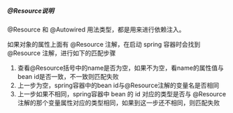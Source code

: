 ##### @Resource说明

@Resource 和 @Autowired 用法类型，都是用来进行依赖注入。

如果对象的属性上面有 @Resource 注解，在启动 spring 容器时会找到 @Resource 注解，进行如下的匹配步骤
1.  查看@Resource括号中的name是否为空，如果不为空，看name的属性值与 bean id是否一致，不一致则匹配失败
2.  上一步为空，spring容器中的bean id与@Resource注解的变量名是否相同
3.  上一步如果不相同，spring容器中 bean 的 id 对应的类型是否与 @Resource 注解的那个变量属性对应的类型相同，如果到这一步还不相同，则匹配失败